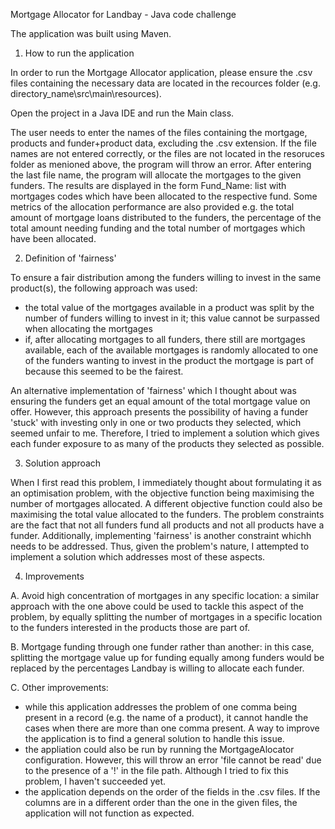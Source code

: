 Mortgage Allocator for Landbay - Java code challenge

The application was built using Maven.

1. How to run the application

In order to run the Mortgage Allocator application, please ensure the .csv files containing the necessary data are located in the recources folder (e.g. directory_name\src\main\resources). 

Open the project in a Java IDE and run the Main class. 

The user needs to enter the names of the files containing the mortgage, products and funder+product data, excluding the .csv extension. If the file names are not entered correctly, or the files are not located in the resoruces folder as menioned above, the program will throw an error. After entering the last file name, the program will allocate the mortgages to the given funders. The results are displayed in the form Fund_Name: list with mortgages codes which have been allocated to the respective fund. Some metrics of the allocation performance are also provided e.g. the total amount of mortgage loans distributed to the funders, the percentage of the total amount needing funding and the total number of mortgages which have been allocated. 

2. Definition of 'fairness'

To ensure a fair distribution among the funders willing to invest in the same product(s), the following approach was used:
- the total value of the mortgages available in a product was split by the number of funders willing to invest in it; this value cannot be surpassed when allocating the mortgages
- if, after allocating mortgages to all funders, there still are mortgages available, each of the available mortgages is randomly allocated to one of the funders wanting to invest in the product the mortgage is part of because this seemed to be the fairest. 

An alternative implementation of 'fairness' which I thought about was ensuring the funders get an equal amount of the total mortgage value on offer. However, this approach presents the possibility of having a funder 'stuck' with investing only in one or two products they selected, which seemed unfair to me. Therefore, I tried to implement a solution which gives each funder exposure to as many of the products they selected as possible. 

3. Solution approach

When I first read this problem, I immediately thought about formulating it as an optimisation problem, with the objective function being maximising the number of mortgages allocated. A different objective function could also be maximising the total value allocated to the funders. The problem constraints are the fact that not all funders fund all products and not all products have a funder. Additionally, implementing 'fairness' is another constraint whichh needs to be addressed. Thus, given the problem's nature, I attempted to implement a solution which addresses most of these aspects. 

4. Improvements 

A. Avoid high concentration of mortgages in any specific location: a similar approach with the one above could be used to tackle this aspect of the problem, by equally splitting the number of mortgages in a specific location to the funders interested in the products those are part of. 

B. Mortgage funding through one funder rather than another: in this case, splitting the mortgage value up for funding equally among funders would be replaced by the percentages Landbay is willing to allocate each funder. 

C. Other improvements: 
- while this application addresses the problem of one comma being present in a record (e.g. the name of a product), it cannot handle the cases when there are more than one comma present. A way to improve the application is to find a general solution to handle this issue. 
- the appliation could also be run by running the MortgageAlocator configuration. However, this will throw an error 'file cannot be read' due to the presence of a '!' in the file path. Although I tried to fix this problem, I haven't succeeded yet. 
- the application depends on the order of the fields in the .csv files. If the columns are in a different order than the one in the given files, the application will not function as expected. 